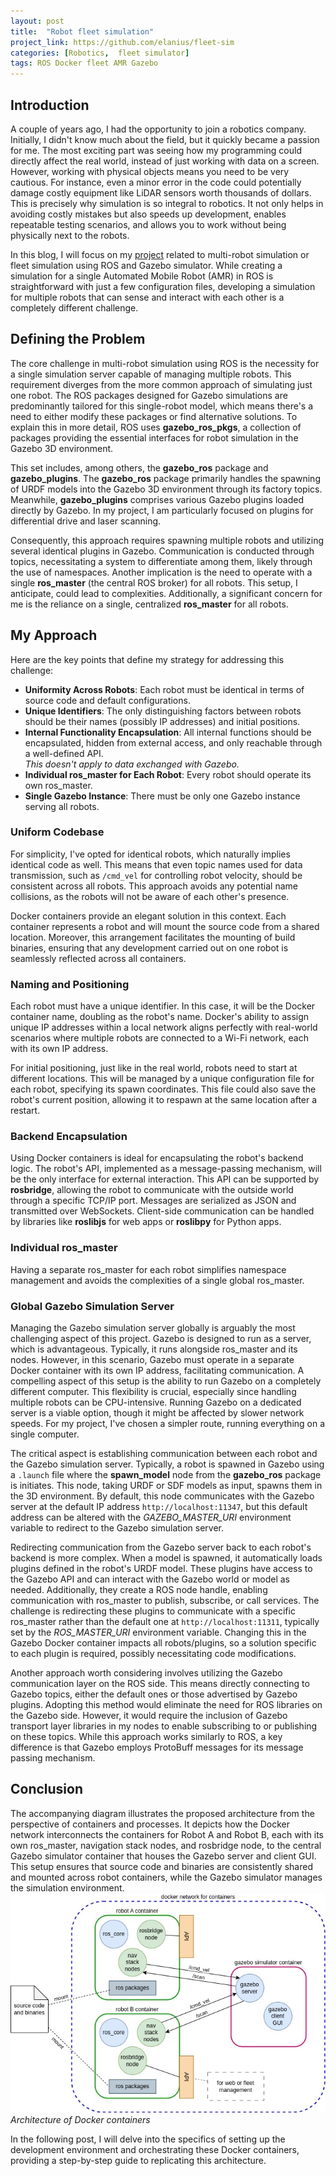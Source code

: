 ```yaml
---
layout: post
title:  "Robot fleet simulation"
project_link: https://github.com/elanius/fleet-sim
categories: [Robotics,  fleet simulator]
tags: ROS Docker fleet AMR Gazebo
---
```


## Introduction
A couple of years ago, I had the opportunity to join a robotics company. Initially, I didn't know much about the field, but it quickly became a passion for me. The most exciting part was seeing how my programming could directly affect the real world, instead of just working with data on a screen. However, working with physical objects means you need to be very cautious. For instance, even a minor error in the code could potentially damage costly equipment like LiDAR sensors worth thousands of dollars. This is precisely why simulation is so integral to robotics. It not only helps in avoiding costly mistakes but also speeds up development, enables repeatable testing scenarios, and allows you to work without being physically next to the robots.

In this blog, I will focus on my [project](https://github.com/elanius/fleet-sim) related to multi-robot simulation or fleet simulation using ROS and Gazebo simulator. While creating a simulation for a single Automated Mobile Robot (AMR) in ROS is straightforward with just a few configuration files, developing a simulation for multiple robots that can sense and interact with each other is a completely different challenge.

## Defining the Problem
The core challenge in multi-robot simulation using ROS is the necessity for a single simulation server capable of managing multiple robots. This requirement diverges from the more common approach of simulating just one robot. The ROS packages designed for Gazebo simulations are predominantly tailored for this single-robot model, which means there's a need to either modify these packages or find alternative solutions. To explain this in more detail, ROS uses **gazebo_ros_pkgs**, a collection of packages providing the essential interfaces for robot simulation in the Gazebo 3D environment.

This set includes, among others, the **gazebo_ros** package and **gazebo_plugins**. The **gazebo_ros** package primarily handles the spawning of URDF models into the Gazebo 3D environment through its factory topics. Meanwhile, **gazebo_plugins** comprises various Gazebo plugins loaded directly by Gazebo. In my project, I am particularly focused on plugins for differential drive and laser scanning.

Consequently, this approach requires spawning multiple robots and utilizing several identical plugins in Gazebo. Communication is conducted through topics, necessitating a system to differentiate among them, likely through the use of namespaces. Another implication is the need to operate with a single **ros_master** (the central ROS broker) for all robots. This setup, I anticipate, could lead to complexities. Additionally, a significant concern for me is the reliance on a single, centralized **ros_master** for all robots.

## My Approach
Here are the key points that define my strategy for addressing this challenge:

- **Uniformity Across Robots**: Each robot must be identical in terms of source code and default configurations.
- **Unique Identifiers**: The only distinguishing factors between robots should be their names (possibly IP addresses) and initial positions.
- **Internal Functionality Encapsulation**: All internal functions should be encapsulated, hidden from external access, and only reachable through a well-defined API. \
*This doesn't apply to data exchanged with Gazebo.*
- **Individual ros_master for Each Robot**: Every robot should operate its own ros_master.
- **Single Gazebo Instance**: There must be only one Gazebo instance serving all robots.

### Uniform Codebase
For simplicity, I've opted for identical robots, which naturally implies identical code as well. This means that even topic names used for data transmission, such as `/cmd_vel` for controlling robot velocity, should be consistent across all robots. This approach avoids any potential name collisions, as the robots will not be aware of each other's presence.

Docker containers provide an elegant solution in this context. Each container represents a robot and will mount the source code from a shared location. Moreover, this arrangement facilitates the mounting of build binaries, ensuring that any development carried out on one robot is seamlessly reflected across all containers.

### Naming and Positioning
Each robot must have a unique identifier. In this case, it will be the Docker container name, doubling as the robot's name. Docker's ability to assign unique IP addresses within a local network aligns perfectly with real-world scenarios where multiple robots are connected to a Wi-Fi network, each with its own IP address.

For initial positioning, just like in the real world, robots need to start at different locations. This will be managed by a unique configuration file for each robot, specifying its spawn coordinates. This file could also save the robot's current position, allowing it to respawn at the same location after a restart.

### Backend Encapsulation
Using Docker containers is ideal for encapsulating the robot's backend logic. The robot's API, implemented as a message-passing mechanism, will be the only interface for external interaction. This API can be supported by **rosbridge**, allowing the robot to communicate with the outside world through a specific TCP/IP port. Messages are serialized as JSON and transmitted over WebSockets. Client-side communication can be handled by libraries like **roslibjs** for web apps or **roslibpy** for Python apps.

### Individual ros_master
Having a separate ros_master for each robot simplifies namespace management and avoids the complexities of a single global ros_master.

### Global Gazebo Simulation Server
Managing the Gazebo simulation server globally is arguably the most challenging aspect of this project. Gazebo is designed to run as a server, which is advantageous. Typically, it runs alongside ros_master and its nodes. However, in this scenario, Gazebo must operate in a separate Docker container with its own IP address, facilitating communication. A compelling aspect of this setup is the ability to run Gazebo on a completely different computer. This flexibility is crucial, especially since handling multiple robots can be CPU-intensive. Running Gazebo on a dedicated server is a viable option, though it might be affected by slower network speeds. For my project, I've chosen a simpler route, running everything on a single computer.

The critical aspect is establishing communication between each robot and the Gazebo simulation server. Typically, a robot is spawned in Gazebo using a `.launch` file where the **spawn_model** node from the **gazebo_ros** package is initiates. This node, taking URDF or SDF models as input, spawns them in the 3D environment. By default, this node communicates with the Gazebo server at the default IP address `http://localhost:11347`, but this default address can be altered with the *GAZEBO_MASTER_URI* environment variable to redirect to the Gazebo simulation server.

Redirecting communication from the Gazebo server back to each robot's backend is more complex. When a model is spawned, it automatically loads plugins defined in the robot's URDF model. These plugins have access to the Gazebo API and can interact with the Gazebo world or model as needed. Additionally, they create a ROS node handle, enabling communication with ros_master to publish, subscribe, or call services. The challenge is redirecting these plugins to communicate with a specific ros_master rather than the default one at `http://localhost:11311`, typically set by the *ROS_MASTER_URI* environment variable. Changing this in the Gazebo Docker container impacts all robots/plugins, so a solution specific to each plugin is required, possibly necessitating code modifications.

Another approach worth considering involves utilizing the Gazebo communication layer on the ROS side. This means directly connecting to Gazebo topics, either the default ones or those advertised by Gazebo plugins. Adopting this method would eliminate the need for ROS libraries on the Gazebo side. However, it would require the inclusion of Gazebo transport layer libraries in my nodes to enable subscribing to or publishing on these topics. While this approach works similarly to ROS, a key difference is that Gazebo employs ProtoBuff messages for its message passing mechanism.

## Conclusion
The accompanying diagram illustrates the proposed architecture from the perspective of containers and processes. It depicts how the Docker network interconnects the containers for Robot A and Robot B, each with its own ros_master, navigation stack nodes, and rosbridge node, to the central Gazebo simulator container that houses the Gazebo server and client GUI. This setup ensures that source code and binaries are consistently shared and mounted across robot containers, while the Gazebo simulator manages the simulation environment.
![Architecture of Docker containers](/assets/img/fleet-sim-posts/fleet_dockers.jpg)
_Architecture of Docker containers_

In the following post, I will delve into the specifics of setting up the development environment and orchestrating these Docker containers, providing a step-by-step guide to replicating this architecture.
